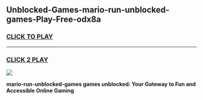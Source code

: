 
## Unblocked-Games-mario-run-unblocked-games-Play-Free-odx8a
<h3>
<a href="https://premium76.site?title=mario-run-unblocked-games&ref=09A">CLICK TO PLAY</a></h3>
<hr>

<h3>
<a href="https://premium76.site?title=mario-run-unblocked-games&ref=09A">CLICK 2 PLAY</a>
  
</h3>

<a href="https://premium76.site?title=mario-run-unblocked-games&ref=09A"><img src="https://clearcache.store/games.png"></a>


**mario-run-unblocked-games games unblocked: Your Gateway to Fun and Accessible Online Gaming**
